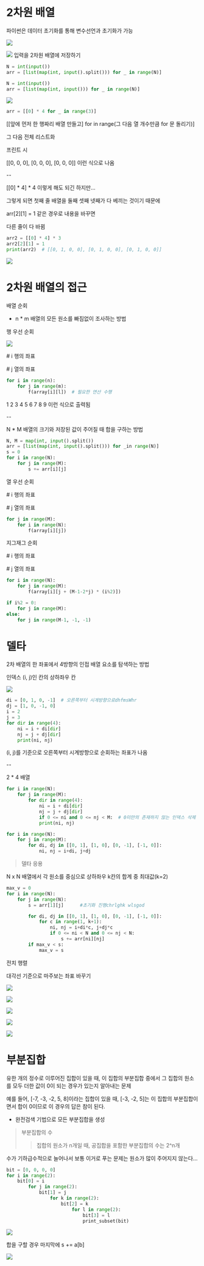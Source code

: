 # 2차원 배열

파이썬은 데이터 초기화를 통해 변수선언과 초기화가 가능

![](C:\Users\SSAFY\AppData\Roaming\marktext\images\2025-02-07-09-03-16-image.png)

![](C:\Users\SSAFY\AppData\Roaming\marktext\images\2025-02-07-09-05-25-image.png) 입력을 2차원 배열에 저장하기

```python
N = int(input())
arr = [list(map(int, input().split())) for _ in range(N)]
```

```python
N = int(input())
arr = [list(map(int, input())) for _ in range(N)]
```

![](C:\Users\SSAFY\AppData\Roaming\marktext\images\2025-02-07-09-10-30-image.png)

```python
arr = [[0] * 4 for _ in range(3)]
```

[[앞에 먼저 한 행짜리 배열 만들고] for in range(그 다음 열 개수만큼 for 문 돌리기)]

그 다음 전체 리스트화

프린트 시

[[0, 0, 0], [0, 0, 0], [0, 0, 0]] 이런 식으로 나옴

--

[[0] * 4] * 4 이렇게 해도 되긴 하지만...

그렇게 되면 첫째 줄 배열을 둘째 셋째 넷째가 다 베끼는 것이기 때문에

arr[2][1] = 1 같은 경우로 내용을 바꾸면

다른 줄이 다 바뀜

```python
arr2 = [[0] * 4] * 3
arr2[2][1] = 1
print(arr2)  # [[0, 1, 0, 0], [0, 1, 0, 0], [0, 1, 0, 0]]
```

![](C:\Users\SSAFY\AppData\Roaming\marktext\images\2025-02-07-09-15-50-image.png)

# 2차원 배열의 접근

배열 순회

- n *  m 배열의 모든 원소를 빠짐없이 조사하는 방법

행 우선 순회

![](C:\Users\SSAFY\AppData\Roaming\marktext\images\2025-02-07-09-18-14-image.png)

\# i 행의 좌표

\# j 열의 좌표

```python
for i in range(n):
    for j in range(m):
        f(array[i][l])  # 필요한 연산 수행
```

1 2 3 4 5 6 7 8 9 이런 식으로 출력됨

--

N \* M 배열의 크기와 저장된 값이 주어질 때 합을 구하는 방법

```python
N, M = map(int, input().split())
arr = [list(map(int, input().split())) for _in range(N)]
s = 0
for i in range(N):
    for j in range(M):
        s += arr[i][j]
```

열 우선 순회

\# i 행의 좌표

\# j 열의 좌표

```python
for j in range(M):
    for i in range(N):
        f(array[i][j])
```

지그재그 순회

\# i 행의 좌표

\# j 열의 좌표

```python
for i in range(N):
    for j in range(M):
        f(array[i][j + (M-1-2*j) * (i%2)])
```

```python
if i%2 = 0:
    for j in range(M):
else:
    for j in range(M-1, -1, -1)
```

# 델타

2차 배열의 한 좌표에서 4방향의 인접 배열 요소를 탐색하는 방법

인덱스 (i, j)인 칸의 상하좌우 칸

![](C:\Users\SSAFY\AppData\Roaming\marktext\images\2025-02-07-09-43-52-image.png)

```python
di = [0, 1, 0, -1]  # 오른쪽부터 시계방향으로dhfmsWhr
dj = [1, 0, -1, 0]
i = 2
j = 3
for dir in range(4):
    ni = i + di[dir]
    nj = j + dj[dir]
    print(ni, nj)
```

(i, j)를 기준으로 오른쪽부터 시계방향으로 순회하는 좌표가 나옴

--

2 \* 4 배열

```python
for i in range(N):
    for j in range(M):
        for dir in range(4):
            ni = i + di[dir]
            nj = j + dj[dir]
            if 0 <= ni and 0 <= nj < M:  # 0미만의 존재하지 않는 인덱스 삭제 alaks
            print(ni, nj)
```

```python
for i in range(N):
    for j in range(M):
        for di, dj in [[0, 1], [1, 0], [0, -1], [-1, 0]]:
            ni, nj = i+di, j+dj
```

> 델타 응용

N x N 배열에서 각 원소를 중심으로 상하좌우 k칸의 합계 중 최대값(k=2)

```python
max_v = 0
for i in range(N):
    for j in range(N):
        s = arr[1][j]      #초기화 진행chrlghk wlsgod        
```

```python
        for di, dj in [[0, 1], [1, 0], [0, -1], [-1, 0]]:
            for c in range(1, k+1):
                ni, nj = i+di*c, j+dj*c
                if 0 <= ni < N and 0 <= nj < N:
                    s += arr[ni][nj]
        if max_v < s:
            max_v = s
```

전치 행렬

대각선 기준으로 마주보는 좌표 바꾸기

![](C:\Users\SSAFY\AppData\Roaming\marktext\images\2025-02-07-10-20-48-image.png)

![](C:\Users\SSAFY\AppData\Roaming\marktext\images\2025-02-07-10-25-46-image.png)

![](C:\Users\SSAFY\AppData\Roaming\marktext\images\2025-02-07-10-29-06-image.png)

![](C:\Users\SSAFY\AppData\Roaming\marktext\images\2025-02-07-10-33-03-image.png)

![](C:\Users\SSAFY\AppData\Roaming\marktext\images\2025-02-07-10-33-47-image.png)

# 부분집합

유한 개의 정수로 이루어진 집합이 있을 때, 이 집합의 부분집합 중에서 그 집합의 원소를 모두 더한 값이 0이 되는 경우가 있는지 알아내는 문제

예를 들어, [-7, -3, -2, 5, 8]이라는 집합이 있을 때, [-3, -2, 5]는 이 집합의 부분집합이면서 합이 0이므로 이 경우의 답은 참이 된다.

- 완전검색 기법으로 모든 부분집합을 생성

> 부분집합의 수
> 
> > 집합의 원소가 n개일 때, 공집합을 포함한 부분집합의 수는 2^n개

수가 기하급수적으로 늘어나서 보통 이거로 푸는 문제는 원소가 많이 주어지지 않는다...

```python
bit = [0, 0, 0, 0]
for i in range(2):
    bit[0] = i
        for j in range(2):
            bit[1] = j
                for k in range(2):
                    bit[2] = k
                        for l in range(2):
                            bit[3] = l
                            print_subset(bit)
```

![](C:\Users\SSAFY\AppData\Roaming\marktext\images\2025-02-07-10-47-28-image.png)

합을 구할 경우 마지막에 s += a[b]

![](C:\Users\SSAFY\AppData\Roaming\marktext\images\2025-02-07-10-59-12-image.png)



